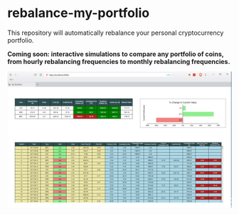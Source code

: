 # rebalance-my-portfolio
This repository will automatically rebalance your personal cryptocurrency portfolio.

**Coming soon: interactive simulations to compare any portfolio of coins, from hourly rebalancing frequencies to monthly rebalancing frequencies.**


![Current website design](2018.11.07.jpg)
